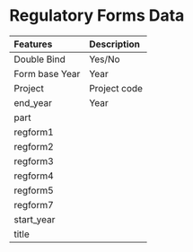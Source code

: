# Regulatory Forms Data 



| Features |  Description                                                           | 
| :-------- | :-----------------------------------------------------------------------------|
| Double Bind |  Yes/No |
| Form base Year  |  Year           |
| Project |   Project code                                                                       | 
| end_year | Year                                                                            |
| part |                                       |
| regform1 |  | 
| regform2|  | 
| regform3 |  | 
| regform4 |  | 
| regform5 |    |
| regform7 |   |
| start_year |    |
| title |    |
